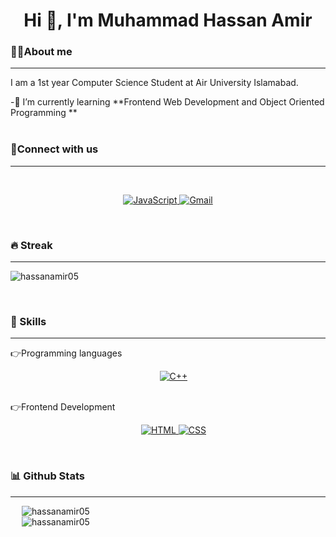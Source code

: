 <h1 align="center">Hi 👋, I'm Muhammad Hassan Amir</h1>

<p align="center">
</p>

<h3>💁‍♂️About me</h3>
<hr>
<p>I am a 1st year Computer Science Student at Air University Islamabad.</p>
 -🌱 I’m currently learning **Frontend Web Development and Object Oriented Programming **
 <br><br>

<h3 align="left">📱Connect with us</h3>
<hr>
<br>
<p align="center">
	<a href="https://www.linkedin.com/in/hassanamir05/" target="_blank">
		<img alt="JavaScript" src="https://img.shields.io/badge/LinkedIn-0077B5?style=for-the-badge&logo=linkedin&logoColor=white">
	</a>
	<a href="https://mail.google.com/mail/?view=cm&fs=1&to=hassanamir0506@gmail.com" target="_blank"> 
	     <img alt="Gmail" src="https://img.shields.io/badge/Gmail-D14836?style=for-the-badge&logo=gmail&logoColor=white">
	</a>
	
</p>
<br>

<h3 aling="left">🔥 Streak</h3>
<hr>
<p aling="center"><img  src="https://github-readme-streak-stats.herokuapp.com/?user=hassanamir05&theme=blue-green" alt="hassanamir05" /></p>
<br>

<h3 align="left">🚀 Skills</h3>
<hr>
👉Programming languages
<p align="center"> 
&emsp;
   <a href="https://www.w3schools.com/cpp/" target="_blank">
    <img alt="C++" src="https://img.shields.io/badge/C%2B%2B-00599C?style=for-the-badge&logo=c%2B%2B&logoColor=white">
  </a>
</p>
<br>
👉Frontend Development
<p align="center"> 
  &emsp; 
  <a href="https://www.w3.org/html/" target="_blank"> 
   <img alt="HTML" src="https://img.shields.io/badge/html5-%23E34F26.svg?style=for-the-badge&logo=html5&logoColor=white">
   <img alt="CSS" src="https://img.shields.io/badge/CSS3-1572B6?style=for-the-badge&logo=css3&logoColor=white">
  </a> 
</p>
<br>
<h3 aling="left">📊 Github Stats</h3>
<hr>
<p aling="center">
	&emsp;
  <img  src="https://github-readme-stats.vercel.app/api?username=hassanamir05&theme=blue-green" alt="hassanamir05" />
	<br>
	&emsp;
  <img  src="https://github-readme-stats.vercel.app/api/top-langs/?username=hassanamir05&theme=blue-green" alt="hassanamir05" />
</p>
 <br>




